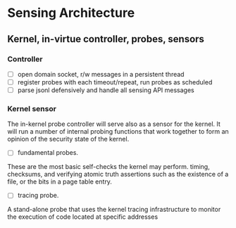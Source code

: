 # Sensing Architecture
## Kernel, in-virtue controller, probes, sensors

### Controller
  - [ ] open domain socket, r/w messages in a persistent thread
  - [ ] register probes with each timeout/repeat, run probes as scheduled
  - [ ] parse jsonl defensively and handle all sensing API messages

### Kernel sensor

The in-kernel probe controller will serve also as a sensor for the kernel. It will run a number of internal probing functions that work together to form an opinion of the security state of the kernel.

  - [ ] fundamental probes.  

  These are the most basic self-checks the kernel may perform. timing, checksums, and verifying atomic truth assertions such as the existence of a file, or the bits in a page table entry.

  - [ ] tracing probe.

  A stand-alone probe that uses the kernel tracing infrastructure to monitor the execution of code located at specific addresses
